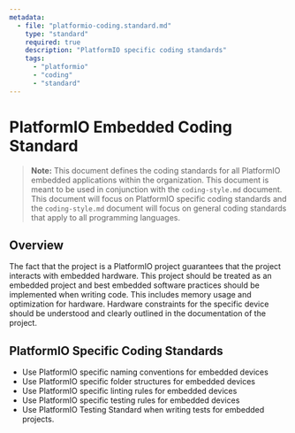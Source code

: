 ```yaml
---
metadata:
  - file: "platformio-coding.standard.md"
    type: "standard"
    required: true
    description: "PlatformIO specific coding standards"
    tags:
      - "platformio"
      - "coding"
      - "standard"
---
```


# PlatformIO Embedded Coding Standard

> **Note:** This document defines the coding standards for all PlatformIO embedded applications within the organization.  This document is meant to be used in conjunction with the `coding-style.md` document.  This document will focus on PlatformIO specific coding standards and the `coding-style.md` document will focus on general coding standards that apply to all programming languages.

## Overview

The fact that the project is a PlatformIO project guarantees that the project interacts with embedded hardware.  This project should be treated as an embedded project and best embedded software practices should be implemented when writing code.  This includes memory usage and optimization for hardware.  Hardware constraints for the specific device should be understood and clearly outlined in the documentation of the project.

## PlatformIO Specific Coding Standards

- Use PlatformIO specific naming conventions for embedded devices
- Use PlatformIO specific folder structures for embedded devices
- Use PlatformIO specific linting rules for embedded devices
- Use PlatformIO specific testing rules for embedded devices
- Use PlatformIO Testing Standard when writing tests for embedded projects. 
